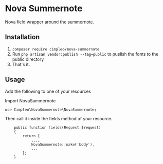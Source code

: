 # Nova Summernote

Nova field wrapper around the [summernote](https://github.com/summernote/summernote).

## Installation
1. `composer require cimpleo/nova-summernote`
2. Run `php artisan vendor:publish --tag=public` to puslish the fonts to the public directory
2. That's it.

## Usage
Add the following to one of your resources

Import NovaSummernote

`use Cimpleo\NovaSummernote\NovaSummernote;`

Then call it inside the fields method of your resource.

```
    public function fields(Request $request)
    {
        return [
            ...,
            NovaSummernote::make('body'),
            ...
        ];
    }
```
